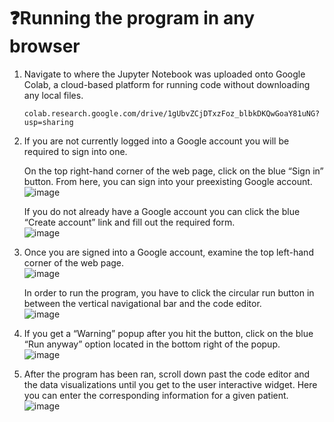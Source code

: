 # ❓Running the program in any browser
1. Navigate to where the Jupyter Notebook was uploaded onto Google Colab, a cloud-based platform for running code without downloading any local files.

   ```
   colab.research.google.com/drive/1gUbvZCjDTxzFoz_blbkDKQwGoaY81uNG?usp=sharing
   ```
   
2.	If you are not currently logged into a Google account you will be required to sign into one. 

    On the top right-hand corner of the web page, click on the blue “Sign in” button. From here, you can sign into your preexisting Google account. 
    <br>![image](https://github.com/drewmarsh/stroke-detector-AI/assets/78824781/1b8efed7-b2cf-4bf9-a638-b5cb6696969e)

    If you do not already have a Google account you can click the blue “Create account” link and fill out the required form.
    <br>![image](https://github.com/drewmarsh/stroke-detector-AI/assets/78824781/2389248e-a20f-442a-a9b4-2024d26520c5)

3.	Once you are signed into a Google account, examine the top left-hand corner of the web page.
    <br>![image](https://github.com/drewmarsh/stroke-detector-AI/assets/78824781/1b72c3e7-e8fd-4726-969c-3017513bd3c8)

    In order to run the program, you have to click the circular run button in between the vertical navigational bar and the code editor.
    <br>![image](https://github.com/drewmarsh/stroke-detector-AI/assets/78824781/c1da58ab-6484-40e1-93b5-d35de2ee1534)
  	
4.	If you get a “Warning” popup after you hit the button, click on the blue “Run anyway” option located in the bottom right of the popup.
    <br>![image](https://github.com/drewmarsh/stroke-detector-AI/assets/78824781/87f4388a-ae22-451d-b514-f20d6daabc4c)

5. After the program has been ran, scroll down past the code editor and the data visualizations until you get to the user interactive widget. Here you can enter the corresponding information for a given patient.
   <br>![image](https://github.com/drewmarsh/stroke-detector-AI/assets/78824781/380e2afa-7798-4e9d-aee5-46a786c6ec8d)


